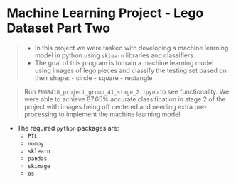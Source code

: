 
# Machine Learning Project - Lego Dataset Part Two

> - In this project we were tasked with developing a machine learning model in python using `sklearn` libraries and classifiers.
> - The goal of this program is to train a machine learning model using images of lego pieces and classify the testing set based on their shape:
    - circle
    - square
    - rectangle

> Run `ENGR418_project_group_41_stage_2.ipynb` to see functionality. We were able to achieve 87.65% accurate classification in stage 2 of the project with images being off centered and needing extra pre-processing to implement the machine learning model.

- The required `python` packages are:
  - `PIL`
  - `numpy`
  - `sklearn`
  - `pandas`
  - `skimage`
  - `os`
